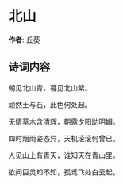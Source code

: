 # 北山

**作者**: 丘葵

## 诗词内容

朝见北山青，暮见北山紫。

顽然土与石，此色何处起。

无情草木含清辉，朝露夕阳助明媚。

四时烟雨姿态异，天机滚滚何曾已。

人见山上有青天，谁知天在青山里。

欲问巨灵知不知，孤鸢飞处白云起。


